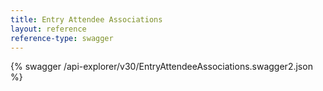 ```yaml
---
title: Entry Attendee Associations
layout: reference
reference-type: swagger
---
```




{% swagger /api-explorer/v30/EntryAttendeeAssociations.swagger2.json %}
